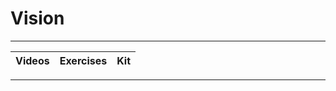 # Vision

----

Videos              |Exercises                      |Kit
:-------------------|:------------------------------|:-------------------------

----
